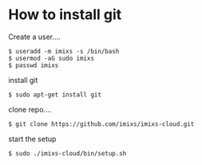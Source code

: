 # How to install git


	
Create a user....

	$ useradd -m imixs -s /bin/bash
	$ usermod -aG sudo imixs
	$ passwd imixs




install git 

	$ sudo apt-get install git

clone repo....

	$ git clone https://github.com/imixs/imixs-cloud.git

start the setup

	$ sudo ./imixs-cloud/bin/setup.sh




	